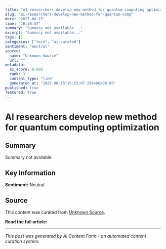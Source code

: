 ```yaml
---
title: "AI researchers develop new method for quantum computing optimization"
slug: "ai-researchers-develop-new-method-for-quantum-comp"
date: "2025-08-15"
time: "16:36:57"
summary: "Summary not available..."
excerpt: "Summary not available..."
tags: []
categories: ["tech", "ai-curated"]
sentiment: "neutral"
source:
  name: "Unknown Source"
  url: ""
metadata:
  ai_score: 0.000
  rank: 3
  content_type: "link"
  generated_at: "2025-08-15T16:53:07.238466+00:00"
published: true
featured: true
---
```


# AI researchers develop new method for quantum computing optimization

## Summary

Summary not available

## Key Information

**Sentiment:** Neutral

## Source

This content was curated from [Unknown Source]().

**Read the full article:** []()

---

*This post was generated by AI Content Farm - an automated content curation system.*
